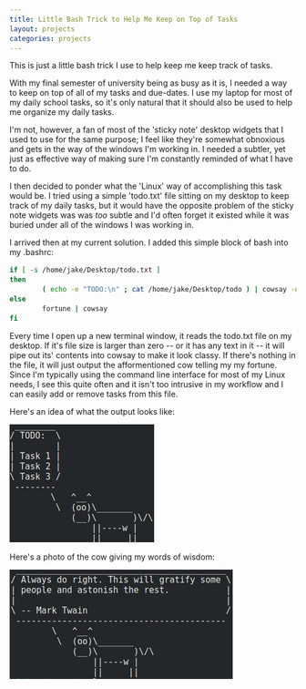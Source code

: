 ```yaml
---
title: Little Bash Trick to Help Me Keep on Top of Tasks
layout: projects
categories: projects
---
```

This is just a little bash trick I use to help keep me keep track of tasks.

<!--more-->

With my final semester of university being as busy as it is, I needed a way to keep on top of all of my tasks and due-dates. I use my laptop for most of my daily school tasks, so it's only natural that it should also be used to help me organize my daily tasks.

I'm not, however, a fan of most of the 'sticky note' desktop widgets that I used to use for the same purpose; I feel like they're somewhat obnoxious and gets in the way of the windows I'm working in. I needed a subtler, yet just as effective way of making sure I'm constantly reminded of what I have to do.

I then decided to ponder what the 'Linux' way of accomplishing this task would be. I tried using a simple 'todo.txt' file sitting on my desktop to keep track of my daily tasks, but it would have the opposite problem of the sticky note widgets was was _too_ subtle and I'd often forget it existed while it was buried under all of the windows I was working in.

I arrived then at my current solution. I added this simple block of bash into my .bashrc:

```bash
if [ -s /home/jake/Desktop/todo.txt ]
then
        ( echo -e "TODO:\n" ; cat /home/jake/Desktop/todo ) | cowsay -n
else
        fortune | cowsay
fi    
```

Every time I open up a new terminal window, it reads the todo.txt file on my desktop. If it's file size is larger than zero -- or it has any text in it -- it will pipe out its' contents into cowsay to make it look classy. If there's nothing in the file, it will just output the afformentioned cow telling my my fortune. Since I'm typically using the command line interface for most of my Linux needs, I see this quite often and it isn't too intrusive in my workflow and I can easily add or remove tasks from this file.

Here's an idea of what the output looks like:

![Cow Task List](/assets/img/cowtask.png)


Here's a photo of the cow giving my words of wisdom:

![Cow Wisdom](/assets/img/cowwisdom.png)
